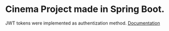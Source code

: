 # Cinema Project made in Spring Boot.
JWT tokens were implemented as authentization method. 
[Documentation](https://github.com/xLevix/Cinema-Spring/blob/master/Dokumentacja%20Kino%20-%20Pawel%20Pauszek.pdf)
